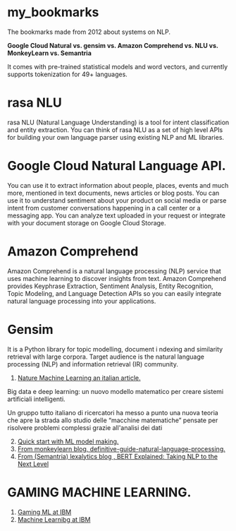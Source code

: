 # my_bookmarks
The bookmarks made from 2012 about systems on NLP.

**Google Cloud Natural vs. gensim vs. Amazon Comprehend vs. NLU vs. MonkeyLearn vs. Semantria**

It comes with pre-trained statistical models and word vectors, 
and currently supports tokenization for 49+ languages.

# rasa NLU

rasa NLU (Natural Language Understanding) is a tool for intent classification and entity extraction. 
You can think of rasa NLU as a set of high level APIs for building your own language 
parser using existing NLP and ML libraries.


# Google Cloud Natural Language API.
You can use it to extract information about people, places, events and much more, 
mentioned in text documents, news articles or blog posts. You can use it to 
understand sentiment about your product on social media or parse intent from 
customer conversations happening in a call center or a messaging app. 
You can analyze text uploaded in your request or integrate with your 
document storage on Google Cloud Storage.

# Amazon Comprehend

Amazon Comprehend is a natural language processing (NLP) service that uses machine learning 
to discover insights from text. Amazon Comprehend provides Keyphrase Extraction, 
Sentiment Analysis, Entity Recognition, Topic Modeling, and Language 
Detection APIs so you can easily integrate natural language processing 
into your applications.

# Gensim
It is a Python library for topic modelling, document i
ndexing and similarity retrieval with large corpora. 
Target audience is the natural 
language processing (NLP) and information retrieval (IR) community.

1. [Nature Machine Learning an italian article.](https://magazine.unibo.it/archivio/2019/09/03/big-data-e-deep-learning-un-nuovo-modello-matematico-per-creare-sistemi-artificiali-intelligenti)

Big data e deep learning: un nuovo modello matematico per creare sistemi artificiali intelligenti.

Un gruppo tutto italiano di ricercatori ha messo a punto una nuova teoria che apre la strada allo studio delle “macchine matematiche” pensate per risolvere problemi complessi grazie all'analisi dei dati

2. [Quick start with ML model making.](http://help.monkeylearn.com/en/articles/2173776-quick-start-with-monkeylearn)
3. [From monkeylearn blog, definitive-guide-natural-language-processing.](https://monkeylearn.com/blog/definitive-guide-natural-language-processing/)
4. [From (Semantria) lexalytics blog , BERT Explained: Taking NLP to the Next Level ](https://www.lexalytics.com/lexablog/)



# GAMING MACHINE LEARNING.

1. [Gaming ML at IBM](https://developer.ibm.com/articles/machine-learning-and-gaming/)
2. [Machine Learnibg at IBM](https://developer.ibm.com/technologies/machine-learning/)
